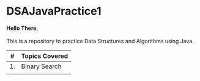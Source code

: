# DSAJavaPractice1

**Hello There**, <br><br>
This is a repository to practice Data Structures and Algorithms using Java.

| # | Topics Covered |
|-|-|
|1.|Binary Search|
|||
